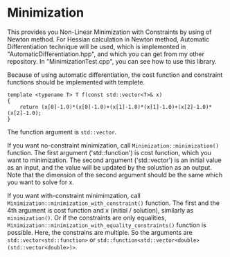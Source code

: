 # Minimization
This provides you Non-Linear Minimization with Constraints by using of Newton method.
For Hessian calculation in Newton method, Automatic Differentiation technique will be used,
which is implemented in "AutomaticDifferentiation.hpp", and which you can get from my other repository.
In "MinimizationTest.cpp", you can see how to use this library.

Because of using automatic differentiation, the cost function and constraint functions should be implemented with templete.

    template <typename T> T f(const std::vector<T>& x)
    {
        return (x[0]-1.0)*(x[0]-1.0)+(x[1]-1.0)*(x[1]-1.0)+(x[2]-1.0)*(x[2]-1.0);
    }
    
The function argument is `std::vector`. 

If you want no-constraint minimization, call `Minimization::minimization()` function.
The first argument ('std::function') is cost function, which you want to minimization.
The second argument ('std::vector<double>') is an initial value as an input, 
and the value will be updated by the solustion as an output.
Note that the dimension of the second argument should be the same which you want to solve for x.

If you want with-constraint minimimzation, call `Minimization::minimization_with_constraint()` function.
The first and the 4th argument is cost function and x (initial / solution), similarly as `minimization()`.
Or if the constraints are only equalities, `Minimization::minimization_with_equality_constraints()` function is possible.
Here, the constrains are multiple. So the arguments are `std::vector<std::function>` 
or `std::function<std::vector<double>(std::vector<double>)>`.
